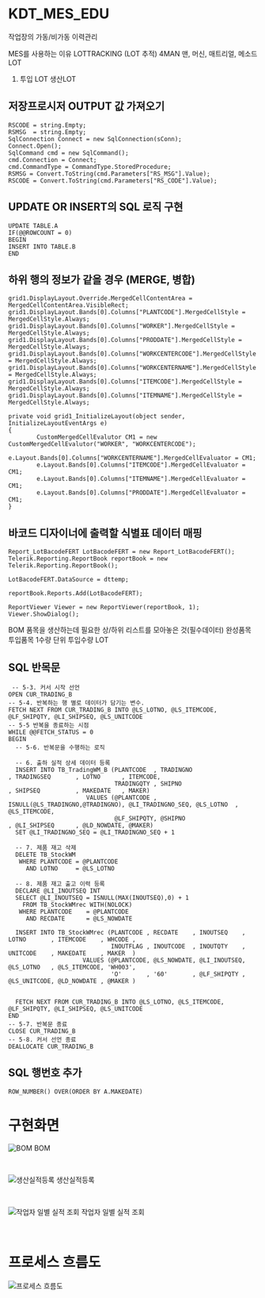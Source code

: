 # KDT_MES_EDU

작업장의 가동/비가동 이력관리

MES를 사용하는 이유
LOTTRACKING (LOT 추적)
4MAN 맨, 머신, 매트리얼, 메소드
LOT

1. 투입 LOT 생산LOT

## 저장프로시저 OUTPUT 값 가져오기
```
RSCODE = string.Empty;
RSMSG  = string.Empty;
SqlConnection Connect = new SqlConnection(sConn);
Connect.Open();
SqlCommand cmd = new SqlCommand();
cmd.Connection = Connect;
cmd.CommandType = CommandType.StoredProcedure;
RSMSG = Convert.ToString(cmd.Parameters["RS_MSG"].Value);
RSCODE = Convert.ToString(cmd.Parameters["RS_CODE"].Value);
```

## UPDATE OR INSERT의 SQL 로직 구현
```
UPDATE TABLE.A
IF(@@ROWCOUNT = 0)
BEGIN
INSERT INTO TABLE.B
END
```

##  하위 행의 정보가 같을 경우 (MERGE, 병합)
```
grid1.DisplayLayout.Override.MergedCellContentArea = MergedCellContentArea.VisibleRect;
grid1.DisplayLayout.Bands[0].Columns["PLANTCODE"].MergedCellStyle = MergedCellStyle.Always;
grid1.DisplayLayout.Bands[0].Columns["WORKER"].MergedCellStyle = MergedCellStyle.Always;
grid1.DisplayLayout.Bands[0].Columns["PRODDATE"].MergedCellStyle = MergedCellStyle.Always;
grid1.DisplayLayout.Bands[0].Columns["WORKCENTERCODE"].MergedCellStyle = MergedCellStyle.Always;
grid1.DisplayLayout.Bands[0].Columns["WORKCENTERNAME"].MergedCellStyle = MergedCellStyle.Always;
grid1.DisplayLayout.Bands[0].Columns["ITEMCODE"].MergedCellStyle = MergedCellStyle.Always;
grid1.DisplayLayout.Bands[0].Columns["ITEMNAME"].MergedCellStyle = MergedCellStyle.Always;

private void grid1_InitializeLayout(object sender, InitializeLayoutEventArgs e)
{
        CustomMergedCellEvalutor CM1 = new CustomMergedCellEvalutor("WORKER", "WORKCENTERCODE");
        e.Layout.Bands[0].Columns["WORKCENTERNAME"].MergedCellEvaluator = CM1;
        e.Layout.Bands[0].Columns["ITEMCODE"].MergedCellEvaluator = CM1;
        e.Layout.Bands[0].Columns["ITEMNAME"].MergedCellEvaluator = CM1;
        e.Layout.Bands[0].Columns["PRODDATE"].MergedCellEvaluator = CM1;
}
```

## 바코드 디자이너에 출력할 식별표 데이터 매핑
```
Report_LotBacodeFERT LotBacodeFERT = new Report_LotBacodeFERT();
Telerik.Reporting.ReportBook reportBook = new Telerik.Reporting.ReportBook();

LotBacodeFERT.DataSource = dttemp;

reportBook.Reports.Add(LotBacodeFERT);

ReportViewer Viewer = new ReportViewer(reportBook, 1);
Viewer.ShowDialog();
```

BOM 품목을 생산하는데 필요한 상/하위 리스트를 모아놓은 것(필수데이터) 완성품목 투입품목 1수량 단위 투입수량
LOT

## SQL 반목문
```
 -- 5-3. 커서 시작 선언
OPEN CUR_TRADING_B
-- 5-4. 반복하는 행 별로 데이터가 담기는 변수.
FETCH NEXT FROM CUR_TRADING_B INTO @LS_LOTNO, @LS_ITEMCODE, @LF_SHIPQTY, @LI_SHIPSEQ, @LS_UNITCODE
-- 5-5 반복을 종료하는 시점
WHILE @@FETCH_STATUS = 0
BEGIN
  -- 5-6. 반복문을 수행하는 로직

  -- 6. 출하 실적 상세 데이터 등록
  INSERT INTO TB_TradingWM_B (PLANTCODE  , TRADINGNO                       , TRADINGSEQ       , LOTNO      , ITEMCODE,
                              TRADINGQTY , SHIPNO                          , SHIPSEQ          , MAKEDATE   , MAKER)
					  VALUES (@PLANTCODE , ISNULL(@LS_TRADINGNO,@TRADINGNO), @LI_TRADINGNO_SEQ, @LS_LOTNO  , @LS_ITEMCODE,
					          @LF_SHIPQTY, @SHIPNO                         , @LI_SHIPSEQ      , @LD_NOWDATE, @MAKER)
  SET @LI_TRADINGNO_SEQ = @LI_TRADINGNO_SEQ + 1

  -- 7. 제품 재고 삭제
  DELETE TB_StockWM
   WHERE PLANTCODE = @PLANTCODE
     AND LOTNO     = @LS_LOTNO

  -- 8. 제품 재고 출고 이력 등록
  DECLARE @LI_INOUTSEQ INT
  SELECT @LI_INOUTSEQ = ISNULL(MAX(INOUTSEQ),0) + 1
    FROM TB_StockWMrec WITH(NOLOCK)
   WHERE PLANTCODE    = @PLANTCODE
     AND RECDATE      = @LS_NOWDATE

  INSERT INTO TB_StockWMrec (PLANTCODE , RECDATE    , INOUTSEQ    , LOTNO       , ITEMCODE    , WHCODE ,
                             INOUTFLAG , INOUTCODE  , INOUTQTY    , UNITCODE    , MAKEDATE    , MAKER  )
					 VALUES (@PLANTCODE, @LS_NOWDATE, @LI_INOUTSEQ, @LS_LOTNO   , @LS_ITEMCODE, 'WH003',
					         'O'       , '60'       , @LF_SHIPQTY , @LS_UNITCODE, @LD_NOWDATE , @MAKER )


  FETCH NEXT FROM CUR_TRADING_B INTO @LS_LOTNO, @LS_ITEMCODE, @LF_SHIPQTY, @LI_SHIPSEQ, @LS_UNITCODE
END
-- 5-7. 반복문 종료
CLOSE CUR_TRADING_B
-- 5-8. 커서 선언 종료
DEALLOCATE CUR_TRADING_B
```
## SQL 행번호 추가

```
ROW_NUMBER() OVER(ORDER BY A.MAKEDATE)
```


# 구현화면
![BOM](https://github.com/roving324/KDT_MES_EDU/blob/master/IMG/BOM.PNG)
BOM

<br/>

![생산실적등록](https://github.com/roving324/KDT_MES_EDU/blob/master/IMG/%EC%83%9D%EC%82%B0%EC%8B%A4%EC%A0%81.PNG)
생산실적등록

<br/>

![작업자 일별 실적 조회](https://github.com/roving324/KDT_MES_EDU/blob/master/IMG/%EC%9E%91%EC%97%85%EC%9E%90%20%EC%9D%BC%EB%B3%84%20%EC%8B%A4%EC%A0%81.PNG)
작업자 일별 실적 조회

<br/>

# 프로세스 흐름도
![프로세스 흐름도](https://github.com/roving324/KDT_MES_EDU/blob/master/IMG/%ED%94%84%EB%A1%9C%EC%84%B8%EC%8A%A4%20%ED%9D%90%EB%A6%84%EB%8F%84.png)
